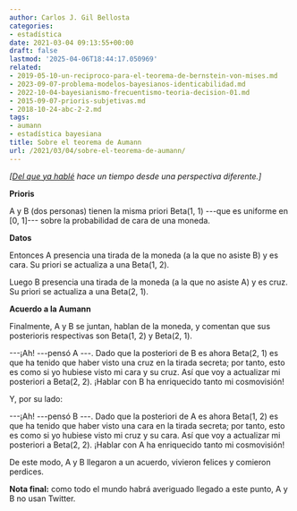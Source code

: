 ```yaml
---
author: Carlos J. Gil Bellosta
categories:
- estadística
date: 2021-03-04 09:13:55+00:00
draft: false
lastmod: '2025-04-06T18:44:17.050969'
related:
- 2019-05-10-un-reciproco-para-el-teorema-de-bernstein-von-mises.md
- 2023-09-07-problema-modelos-bayesianos-identicabilidad.md
- 2022-10-04-bayesianismo-frecuentismo-teoria-decision-01.md
- 2015-09-07-prioris-subjetivas.md
- 2018-10-24-abc-2-2.md
tags:
- aumann
- estadística bayesiana
title: Sobre el teorema de Aumann
url: /2021/03/04/sobre-el-teorema-de-aumann/
---
```


_[[Del que ya hablé](https://datanalytics.com/2019/05/10/un-reciproco-para-el-teorema-de-bernstein-von-mises/) hace un tiempo desde una perspectiva diferente.]_

**Prioris**

A y B (dos personas) tienen la misma priori Beta(1, 1) ---que es uniforme en [0, 1]--- sobre la probabilidad de cara de una moneda.

**Datos**

Entonces A presencia una tirada de la moneda (a la que no asiste B) y es cara. Su priori se actualiza a una Beta(1, 2).

Luego B presencia una tirada de la moneda (a la que no asiste A) y es cruz. Su priori se actualiza a una Beta(2, 1).

**Acuerdo a la Aumann**

Finalmente, A y B se juntan, hablan de la moneda, y comentan que sus posterioris respectivas son Beta(1, 2) y Beta(2, 1).

---¡Ah! ---pensó A ---. Dado que la posteriori de B es ahora Beta(2, 1) es que ha tenido que haber visto una cruz en la tirada secreta; por tanto, esto es como si yo hubiese visto mi cara y su cruz. Así que voy a actualizar mi posteriori a Beta(2, 2). ¡Hablar con B ha enriquecido tanto mi cosmovisión!

Y, por su lado:

---¡Ah! ---pensó B ---. Dado que la posteriori de A es ahora Beta(1, 2) es que ha tenido que haber visto una cara en la tirada secreta; por tanto, esto es como si yo hubiese visto mi cruz y su cara. Así que voy a actualizar mi posteriori a Beta(2, 2). ¡Hablar con A ha enriquecido tanto mi cosmovisión!

De este modo, A y B llegaron a un acuerdo, vivieron felices y comieron perdices.

**Nota final:** como todo el mundo habrá averiguado llegado a este punto, A y B no usan Twitter.
